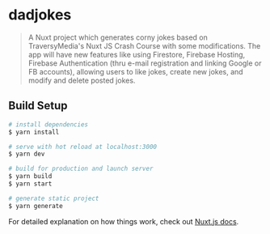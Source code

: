 # dadjokes

> A Nuxt project which generates corny jokes based on TraversyMedia&#39;s Nuxt JS Crash Course with some modifications.
> The app will have new features like using Firestore, Firebase Hosting, Firebase Authentication (thru e-mail registration and linking Google or FB accounts), allowing users to like jokes, create new jokes, and modify and delete posted jokes.

## Build Setup

``` bash
# install dependencies
$ yarn install

# serve with hot reload at localhost:3000
$ yarn dev

# build for production and launch server
$ yarn build
$ yarn start

# generate static project
$ yarn generate
```

For detailed explanation on how things work, check out [Nuxt.js docs](https://nuxtjs.org).
